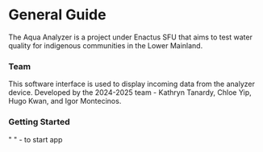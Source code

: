 # General Guide

The Aqua Analyzer is a project under Enactus SFU that aims to test water quality for indigenous communities in the Lower Mainland.

### Team

This software interface is used to display incoming data from the analyzer device.
Developed by the 2024-2025 team - Kathryn Tanardy, Chloe Yip, Hugo Kwan, and Igor Montecinos.

### Getting Started

" " - to start app
